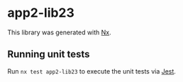 # app2-lib23

This library was generated with [Nx](https://nx.dev).

## Running unit tests

Run `nx test app2-lib23` to execute the unit tests via [Jest](https://jestjs.io).
